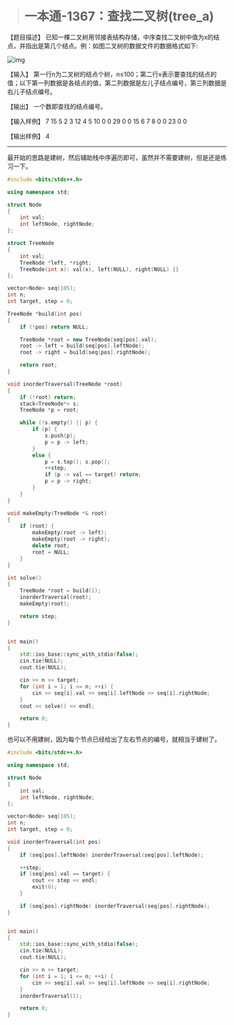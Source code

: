 > # 一本通-1367：查找二叉树(tree_a)

【题目描述】
已知一棵二叉树用邻接表结构存储，中序查找二叉树中值为x的结点，并指出是第几个结点。例：如图二叉树的数据文件的数据格式如下:

![img](http://ybt.ssoier.cn:8088/pic/1367.gif)

【输入】
第一行n为二叉树的结点个树，n≤100；第二行x表示要查找的结点的值；以下第一列数据是各结点的值，第二列数据是左儿子结点编号，第三列数据是右儿子结点编号。

【输出】
一个数即查找的结点编号。

【输入样例】
7
15
5 2 3
12 4 5
10 0 0
29 0 0
15 6 7
8 0 0
23 0 0

【输出样例】
4

-----

最开始的思路是建树，然后辅助栈中序遍历即可，虽然并不需要建树，但是还是练习一下。

```c++
#include <bits/stdc++.h>

using namespace std;

struct Node
{
	int val;
	int leftNode, rightNode;
};

struct TreeNode
{
	int val;
	TreeNode *left, *right;
	TreeNode(int x): val(x), left(NULL), right(NULL) {}
};

vector<Node> seq(105);
int n;
int target, step = 0;

TreeNode *build(int pos)
{
	if (!pos) return NULL;

	TreeNode *root = new TreeNode(seq[pos].val);
	root -> left = build(seq[pos].leftNode);
	root -> right = build(seq[pos].rightNode);

	return root;
}

void inorderTraversal(TreeNode *root)
{
	if (!root) return;
	stack<TreeNode*> s;
	TreeNode *p = root;

	while (!s.empty() || p) {
		if (p) {
			s.push(p);
			p = p -> left;
		}
		else {
			p = s.top(); s.pop();
			++step;
			if (p -> val == target) return;
			p = p -> right;
		}
	}
}

void makeEmpty(TreeNode *& root)
{
	if (root) {
		makeEmpty(root -> left);
		makeEmpty(root -> right);
		delete root;
		root = NULL;
	}
}

int solve()
{
	TreeNode *root = build(1);
	inorderTraversal(root);
	makeEmpty(root);

	return step;
}


int main()
{
	std::ios_base::sync_with_stdio(false);
	cin.tie(NULL);
	cout.tie(NULL);

	cin >> n >> target;
	for (int i = 1; i <= n; ++i) {
		cin >> seq[i].val >> seq[i].leftNode >> seq[i].rightNode;
	}
	cout << solve() << endl;

	return 0;
}
```

也可以不用建树，因为每个节点已经给出了左右节点的编号，就相当于建树了。

```c++
#include <bits/stdc++.h>

using namespace std;

struct Node
{
	int val;
	int leftNode, rightNode;
};

vector<Node> seq(105);
int n;
int target, step = 0;

void inorderTraversal(int pos)
{
	if (seq[pos].leftNode) inorderTraversal(seq[pos].leftNode);

	++step;
	if (seq[pos].val == target) {
		cout << step << endl;
		exit(0);
	}

	if (seq[pos].rightNode) inorderTraversal(seq[pos].rightNode);
}


int main()
{
	std::ios_base::sync_with_stdio(false);
	cin.tie(NULL);
	cout.tie(NULL);

	cin >> n >> target;
	for (int i = 1; i <= n; ++i) {
		cin >> seq[i].val >> seq[i].leftNode >> seq[i].rightNode;
	}
	inorderTraversal(1);

	return 0;
}
```

